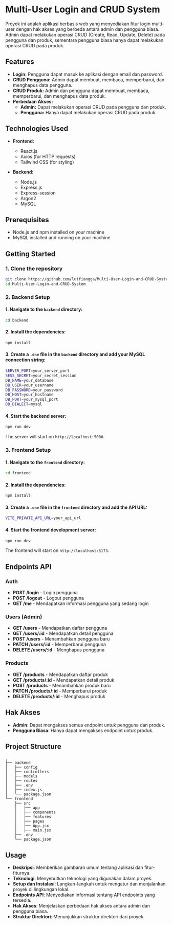 
# Multi-User Login and CRUD System

Proyek ini adalah aplikasi berbasis web yang menyediakan fitur login multi-user dengan hak akses yang berbeda antara admin dan pengguna biasa. Admin dapat melakukan operasi CRUD (Create, Read, Update, Delete) pada pengguna dan produk, sementara pengguna biasa hanya dapat melakukan operasi CRUD pada produk.

## Features

- **Login:** Pengguna dapat masuk ke aplikasi dengan email dan password.
- **CRUD Pengguna:** Admin dapat membuat, membaca, memperbarui, dan menghapus data pengguna.
- **CRUD Produk:** Admin dan pengguna dapat membuat, membaca, memperbarui, dan menghapus data produk.
- **Perbedaan Akses:**
  - **Admin:** Dapat melakukan operasi CRUD pada pengguna dan produk.
  - **Pengguna:** Hanya dapat melakukan operasi CRUD pada produk.

## Technologies Used

- **Frontend:**
  - React.js
  - Axios (for HTTP requests)
  - Tailwind CSS (for styling)

- **Backend:**
  - Node.js
  - Express.js
  - Express-session
  - Argon2
  - MySQL

## Prerequisites

- Node.js and npm installed on your machine
- MySQL installed and running on your machine

## Getting Started

### 1. Clone the repository

```bash
git clone https://github.com/lutfiangga/Multi-User-Login-and-CRUD-System.git
cd Multi-User-Login-and-CRUD-System
```

### 2. Backend Setup

 #### 1. Navigate to the `backend` directory:

   ```bash
   cd backend
   ```

 #### 2. Install the dependencies:

   ```bash
   npm install
   ```

 #### 3. Create a `.env` file in the `backend` directory and add your MySQL connection string:

   ```bash
   SERVER_PORT=your_server_port
   SESS_SECRET=your_secret_session
   DB_NAME=your_database
   DB_USER=your_username
   DB_PASSWORD=your_password
   DB_HOST=your_hostname
   DB_PORT=your_mysql_port
   DB_DIALECT=mysql
   ```

 #### 4. Start the backend server:

   ```bash
   npm run dev
   ```

   The server will start on `http://localhost:5000`.

### 3. Frontend Setup

 #### 1. Navigate to the `frontend` directory:

   ```bash
   cd frontend
   ```

 #### 2. Install the dependencies:

   ```bash
   npm install
   ```

 #### 3. Create a `.env` file in the `frontend` directory and add the API URL:

   ```bash
   VITE_PRIVATE_API_URL=your_api_url
   ```

 #### 4. Start the frontend development server:

   ```bash
   npm run dev
   ```

   The frontend will start on `http://localhost:5173`.

## Endpoints API

### Auth

- **POST /login** - Login pengguna
- **POST /logout** - Logout pengguna
- **GET /me** - Mendapatkan informasi pengguna yang sedang login

### Users (Admin)

- **GET /users** - Mendapatkan daftar pengguna
- **GET /users/:id** - Mendapatkan detail pengguna
- **POST /users** - Menambahkan pengguna baru
- **PATCH /users/:id** - Memperbarui pengguna
- **DELETE /users/:id** - Menghapus pengguna

### Products

- **GET /products** - Mendapatkan daftar produk
- **GET /products/:id** - Mendapatkan detail produk
- **POST /products** - Menambahkan produk baru
- **PATCH /products/:id** - Memperbarui produk
- **DELETE /products/:id** - Menghapus produk

## Hak Akses

- **Admin**: Dapat mengakses semua endpoint untuk pengguna dan produk.
- **Pengguna Biasa**: Hanya dapat mengakses endpoint untuk produk.


## Project Structure

```
.
├── backend
│   ├── config
│   ├── controllers
│   ├── models
│   ├── routes
│   ├── .env
│   ├── index.js
│   └── package.json
└── frontend
    ├── src
    │   ├── app
    │   ├── components
    │   ├── features
    │   ├── pages
    │   ├── App.jsx
    │   ├── main.jsx
    ├── .env
    └── package.json
```

## Usage

- **Deskripsi**: Memberikan gambaran umum tentang aplikasi dan fitur-fiturnya.
- **Teknologi**: Menyebutkan teknologi yang digunakan dalam proyek.
- **Setup dan Instalasi**: Langkah-langkah untuk mengatur dan menjalankan proyek di lingkungan lokal.
- **Endpoints API**: Menyediakan informasi tentang API endpoints yang tersedia.
- **Hak Akses**: Menjelaskan perbedaan hak akses antara admin dan pengguna biasa.
- **Struktur Direktori**: Menunjukkan struktur direktori dari proyek.